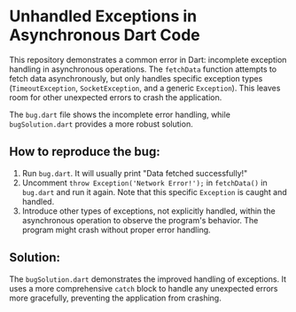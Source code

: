 # Unhandled Exceptions in Asynchronous Dart Code

This repository demonstrates a common error in Dart: incomplete exception handling in asynchronous operations.  The `fetchData` function attempts to fetch data asynchronously, but only handles specific exception types (`TimeoutException`, `SocketException`, and a generic `Exception`).  This leaves room for other unexpected errors to crash the application.

The `bug.dart` file shows the incomplete error handling, while `bugSolution.dart` provides a more robust solution.

## How to reproduce the bug:

1.  Run `bug.dart`.  It will usually print "Data fetched successfully!"
2.  Uncomment `throw Exception('Network Error!');` in `fetchData()` in `bug.dart` and run it again. Note that this specific `Exception` is caught and handled.
3.  Introduce other types of exceptions, not explicitly handled, within the asynchronous operation to observe the program's behavior.  The program might crash without proper error handling.

## Solution:

The `bugSolution.dart` demonstrates the improved handling of exceptions. It uses a more comprehensive `catch` block to handle any unexpected errors more gracefully, preventing the application from crashing.